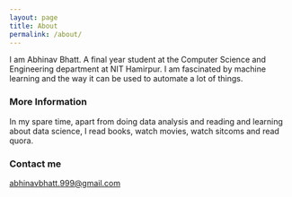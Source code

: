 ```yaml
---
layout: page
title: About
permalink: /about/
---
```


I am Abhinav Bhatt. A final year student at the Computer Science and Engineering department at NIT Hamirpur. I am fascinated by machine learning and the way it can be used to automate a lot of things.

### More Information

In my spare time, apart from doing data analysis and reading and learning about data science, I read books, watch movies, watch sitcoms and read quora.

### Contact me

[abhinavbhatt.999@gmail.com](mailto:abhinavbhatt.999@gmail.com)



